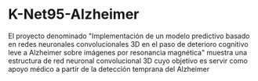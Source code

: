 # K-Net95-Alzheimer
El proyecto denominado "Implementación de un modelo predictivo basado en redes neuronales convolucionales 3D en el paso de deterioro cognitivo leve a Alzheimer sobre imágenes por resonancia magnética" muestra una estructura de red neuronal convolucional 3D cuyo objetivo es servir como apoyo médico a partir de la detección temprana del Alzheimer  
